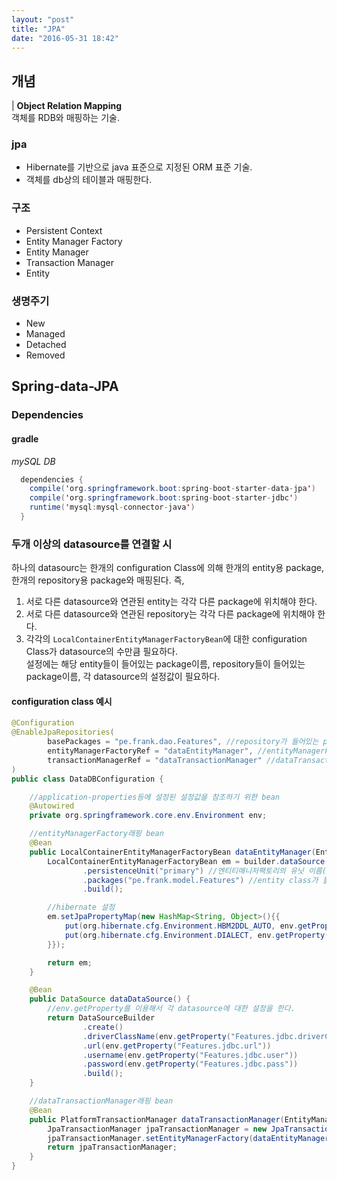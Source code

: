 ```yaml
---
layout: "post"
title: "JPA"
date: "2016-05-31 18:42"
---
```

## 개념
| __Object Relation Mapping__  
객체를 RDB와 매핑하는 기술.

### jpa
 - Hibernate를 기반으로 java 표준으로 지정된 ORM 표준 기술.
 - 객체를 db상의 테이블과 매핑한다.

### 구조
 - Persistent Context
 - Entity Manager Factory
 - Entity Manager
 - Transaction Manager
 - Entity

### 생명주기
 - New
 - Managed
 - Detached
 - Removed

## Spring-data-JPA
### Dependencies
#### gradle
_mySQL DB_

```java
  dependencies {
  	compile('org.springframework.boot:spring-boot-starter-data-jpa')
  	compile('org.springframework.boot:spring-boot-starter-jdbc')
  	runtime('mysql:mysql-connector-java')
  }
```




### 두개 이상의 datasource를 연결할 시
하나의 datasourc는 한개의 configuration Class에 의해 한개의 entity용 package, 한개의 repository용 package와 매핑된다. 즉,

1. 서로 다른 datasource와 연관된 entity는 각각 다른 package에 위치해야 한다.
2. 서로 다른 datasource와 연관된 repository는 각각 다른 package에 위치해야 한다.
3. 각각의 `LocalContainerEntityManagerFactoryBean`에 대한 configuration Class가 datasource의 수만큼 필요하다.  
   설정에는 해당 entity들이 들어있는 package이름, repository들이 들어있는 package이름, 각 datasource의 설정값이 필요하다.

#### configuration class 예시

```java
@Configuration
@EnableJpaRepositories(
        basePackages = "pe.frank.dao.Features", //repository가 들어있는 package 이름
        entityManagerFactoryRef = "dataEntityManager", //entityManagerFactory래핑 bean이름
        transactionManagerRef = "dataTransactionManager" //dataTransactionManager래핑 bean이름
)
public class DataDBConfiguration {

    //application-properties등에 설정된 설정값을 참조하기 위한 bean
    @Autowired
    private org.springframework.core.env.Environment env;

    //entityManagerFactory래핑 bean
    @Bean
    public LocalContainerEntityManagerFactoryBean dataEntityManager(EntityManagerFactoryBuilder builder) {
        LocalContainerEntityManagerFactoryBean em = builder.dataSource(dataDataSource())
                .persistenceUnit("primary") //엔티티매니저팩토리의 유닛 이름(선택적)
                .packages("pe.frank.model.Features") //entity class가 들어있는 package 이름
                .build();

        //hibernate 설정
        em.setJpaPropertyMap(new HashMap<String, Object>(){{
            put(org.hibernate.cfg.Environment.HBM2DDL_AUTO, env.getProperty("hibernate.hbm2ddl.auto"));
            put(org.hibernate.cfg.Environment.DIALECT, env.getProperty("data.hibernate.dialect"));
        }});

        return em;
    }

    @Bean
    public DataSource dataDataSource() {
        //env.getProperty를 이용해서 각 datasource에 대한 설정을 한다.
        return DataSourceBuilder
                .create()
                .driverClassName(env.getProperty("Features.jdbc.driverClassName"))
                .url(env.getProperty("Features.jdbc.url"))
                .username(env.getProperty("Features.jdbc.user"))
                .password(env.getProperty("Features.jdbc.pass"))
                .build();
    }

    //dataTransactionManager래핑 bean
    @Bean
    public PlatformTransactionManager dataTransactionManager(EntityManagerFactoryBuilder builder) {
        JpaTransactionManager jpaTransactionManager = new JpaTransactionManager();
        jpaTransactionManager.setEntityManagerFactory(dataEntityManager(builder).getObject());
        return jpaTransactionManager;
    }
}
```
